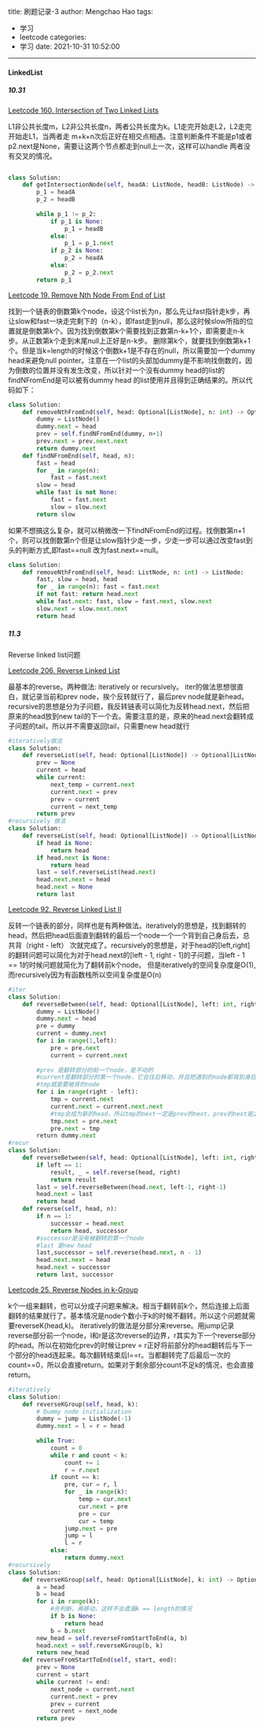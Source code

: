 title: 刷题记录-3
author: Mengchao Hao
tags:
  - 学习
  - leetcode
categories:
  - 学习
date: 2021-10-31 10:52:00
---
#### LinkedList

##### 10.31

[Leetcode 160. Intersection of Two Linked Lists](https://leetcode.com/problems/intersection-of-two-linked-lists/)

L1非公共长度m，L2非公共长度n，两者公共长度为k。L1走完开始走L2，L2走完开始走L1，当两者走 m+k+n次后正好在相交点相遇。注意判断条件不能是p1或者p2.next是None，需要让这两个节点都走到null上一次，这样可以handle 两者没有交叉的情况。

```python

class Solution:
    def getIntersectionNode(self, headA: ListNode, headB: ListNode) -> ListNode:
        p_1 = headA
        p_2 = headB
        
        while p_1 != p_2:
            if p_1 is None:
                p_1 = headB
            else:
                p_1 = p_1.next
            if p_2 is None:
                p_2 = headA
            else:
                p_2 = p_2.next
        return p_1
```


[Leetcode 19. Remove Nth Node From End of List](https://leetcode.com/problems/remove-nth-node-from-end-of-list/)

找到一个链表的倒数第k个node，设这个list长为n，那么先让fast指针走k步，再让slow和fast一块走完剩下的（n-k），即fast走到null，那么这时候slow所指的位置就是倒数第k个。因为找到倒数第k个需要找到正数第n-k+1个，即需要走n-k步。从正数第k个走到末尾null上正好是n-k步。
删除第k个，就要找到倒数第k+1个。但是当k=length的时候这个倒数k+1是不存在的null，所以需要加一个dummy head来避免null pointer。注意在一个list的头部加dummy是不影响找倒数的，因为倒数的位置并没有发生改变，所以针对一个没有dummy head的list的findNFromEnd是可以被有dummy head 的list使用并且得到正确结果的。所以代码如下：
```python
class Solution:
    def removeNthFromEnd(self, head: Optional[ListNode], n: int) -> Optional[ListNode]:
        dummy = ListNode()
        dummy.next = head
        prev = self.findNFromEnd(dummy, n+1)
        prev.next = prev.next.next
        return dummy.next
    def findNFromEnd(self, head, n):
        fast = head
        for _ in range(n):
            fast = fast.next
        slow = head
        while fast is not None:
            fast = fast.next
            slow = slow.next
        return slow
```
如果不想搞这么复杂，就可以稍微改一下findNFromEnd的过程。找倒数第n+1个，则可以找倒数第n个但是让slow指针少走一步，少走一步可以通过改变fast到头的判断方式,即fast==null 改为fast.next==null。
```python
class Solution:
    def removeNthFromEnd(self, head: ListNode, n: int) -> ListNode:
        fast, slow = head, head
        for _ in range(n): fast = fast.next
        if not fast: return head.next
        while fast.next: fast, slow = fast.next, slow.next
        slow.next = slow.next.next
        return head
```


##### 11.3
Reverse linked list问题

[Leetcode 206. Reverse Linked List](https://leetcode.com/problems/reverse-linked-list/)

最基本的reverse。两种做法: iteratively or recursively。 iter的做法思想很直白，就记录当前和prev node，挨个反转就行了，最后prev node就是新head。 recursive的思想是分为子问题，我反转链表可以简化为反转head.next，然后把原来的head放到new tail的下一个去。需要注意的是，原来的head.next会翻转成子问题的tail，所以并不需要返回tail，只需要new head就行

```python
#iteratively做法
class Solution:
    def reverseList(self, head: Optional[ListNode]) -> Optional[ListNode]:
        prev = None
        current = head
        while current:
            next_temp = current.next
            current.next = prev
            prev = current
            current = next_temp
        return prev
#recursively 做法
class Solution:
    def reverseList(self, head: Optional[ListNode]) -> Optional[ListNode]:
        if head is None:
            return head
        if head.next is None:
            return head
        last = self.reverseList(head.next)
        head.next.next = head
        head.next = None
        return last
```
[Leetcode 92. Reverse Linked List II](https://leetcode.com/problems/reverse-linked-list-ii/)

反转一个链表的部分，同样也是有两种做法。iteratively的思想是，找到翻转的head，然后把head后面直到翻转的最后一个node一个一个背到自己身后去，总共背（right - left） 次就完成了。recursively的思想是，对于head的[left,right]的翻转问题可以简化为对于head.next的[left - 1, right - 1]的子问题，当left - 1 == 1的时候问题就简化为了翻转前k个node。
但是iteratively的空间复杂度是O(1),而recursively因为有函数栈所以空间复杂度是O(n)

```python
#iter
class Solution:
    def reverseBetween(self, head: Optional[ListNode], left: int, right: int) -> Optional[ListNode]:
        dummy = ListNode()
        dummy.next = head
        pre = dummy
        current = dummy.next
        for i in range(1,left):
            pre = pre.next
            current = current.next
            
        #prev 是翻转部分的前一个node，是不动的
        #current是翻转部分的第一个node，它会往后移动，并且把遇到的node都背到身后去
        #tmp就是要被背的node
        for i in range(right - left):
            tmp = current.next
            current.next = current.next.next
            #tmp会成为新的head，所以tmp的next一定是prev的next，prev的next是之前的head
            tmp.next = pre.next
            pre.next = tmp
        return dummy.next
#recur
class Solution:
    def reverseBetween(self, head: Optional[ListNode], left: int, right: int) -> Optional[ListNode]:
        if left == 1:
            result, _ = self.reverse(head, right)
            return result
        last = self.reverseBetween(head.next, left-1, right-1)
        head.next = last
        return head
    def reverse(self, head, n):
        if n == 1:
            successor = head.next
            return head, successor
        #successor是没有被翻转的第一个node
        #last 是new head
        last,successor = self.reverse(head.next, n - 1)
        head.next.next = head
        head.next = successor
        return last, successor
```

[Leetcode 25. Reverse Nodes in k-Group](https://leetcode.com/problems/reverse-nodes-in-k-group/)

k个一组来翻转，也可以分成子问题来解决。相当于翻转前k个，然后连接上后面翻转的结果就行了。基本情况是node个数小于k的时候不翻转。所以这个问题就需要reverseK(head,k)。
iteratively的做法是分部分来reverse。用jump记录reverse部分前一个node，l和r是这次reverse的边界，r其实为下一个reverse部分的head。所以在初始化prev的时候让prev = r正好将前部分的head翻转后与下一个部分的head连起来。每次翻转结束后l==r。当都翻转完了后最后一次的count==0，所以会直接return。如果对于剩余部分count不足k的情况，也会直接return。


```python
#iteratively
class Solution:
    def reverseKGroup(self, head, k):
        # Dummy node initialization
        dummy = jump = ListNode(-1)
        dummy.next = l = r = head
        
        while True:
            count = 0
            while r and count < k:
                count += 1
                r = r.next
            if count == k:
                pre, cur = r, l
                for _ in range(k):
                    temp = cur.next
                    cur.next = pre
                    pre = cur
                    cur = temp
                jump.next = pre
                jump = l
                l = r
            else:
                return dummy.next
#recursively
class Solution:
    def reverseKGroup(self, head: Optional[ListNode], k: int) -> Optional[ListNode]:
        a = head
        b = head
        for i in range(k):
            #先判断，再移动，这样不会遗漏k == length的情况
            if b is None:
                return head
            b = b.next
        new_head = self.reverseFromStartToEnd(a, b)
        head.next = self.reverseKGroup(b, k)
        return new_head
    def reverseFromStartToEnd(self, start, end):
        prev = None
        current = start
        while current != end:
            next_node = current.next
            current.next = prev
            prev = current
            current = next_node
        return prev
```